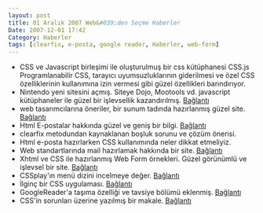 ```yaml
---
layout: post
title: 01 Aralık 2007 Web&#039;den Seçme Haberler
Date: 2007-12-01 17:42
Category: Haberler
tags: [clearfix, e-posta, google reader, Haberler, web-form]
---
```


-   CSS ve Javascript birleşimi ile oluşturulmuş bir css kütüphanesi
    CSS.js Programlanabilir CSS, tarayıcı uyumsuzluklarının giderilmesi
    ve özel CSS özelliklerinin kullanımına izin vermesi gibi güzel
    özellikleri barındırıyor.
-   Nintendo yeni sitesini açmış. Siteye Dojo, Mootools vd. javascript
    kütüphaneler ile güzel bir işlevsellik kazandırılmış. [Bağlantı][1]
-   web tasarımcılarına öneriler, bir sunum tadında hazırlanmış güzel
    site. [Bağlantı][2]
-   Html E-postalar hakkında güzel ve geniş bir bilgi. [Bağlantı][3]
-   clearfix metodundan kaynaklanan boşluk sorunu ve çözüm önerisi.
-   Html e-posta hazırlarken CSS kullanımında neler dikkat etmeliyiz.
-   Web standartlarında mail hazırlamak hakkında bir site. [Bağlantı][6]
-   Xhtml ve CSS ile hazırlanmış Web Form örnekleri. Güzel görünümlü ve
    işlevsel bir site. [Bağlantı][7]
-   CSSplay'ın menü dizini incelmeye değer. [Bağlantı][8]
-   İlginç bir CSS uygulaması. [Bağlantı][9]
-   GoogleReader'a taşıma özelliği ve tavsiye bölümü eklenmiş.
    [Bağlantı][10]
-   CSS'in sorunları üzerine yazılmış bir makale. [Bağlantı][11]

  [1]: http://www.nintendo.com/games/guide#qhardware=Wii&qesrbRating=&qplay=&qgenre=&qrelease=&
    "nintendo sitesi"
  [2]: http://www.interface-research.com/ "web tasarımı"
  [3]: http://css-tricks.com/more-information-regarding-html-emails/
    "mailing"
  [6]: http://www.email-standards.org/ "email-standards.org"
  [7]: http://wufoo.com/gallery/ "web form örnekleri"
  [8]: http://www.cssplay.co.uk/menus/ "CSS menü"
  [9]: http://css-tricks.com/examples/SecretMessage/ "ilginç css"
  [10]: http://googlereader.blogspot.com/2007/11/attack-of-interns-recommendations-and.html
    "GoogleReader"
  [11]: http://reinholdweber.com/?p=2 "css sorunları"
